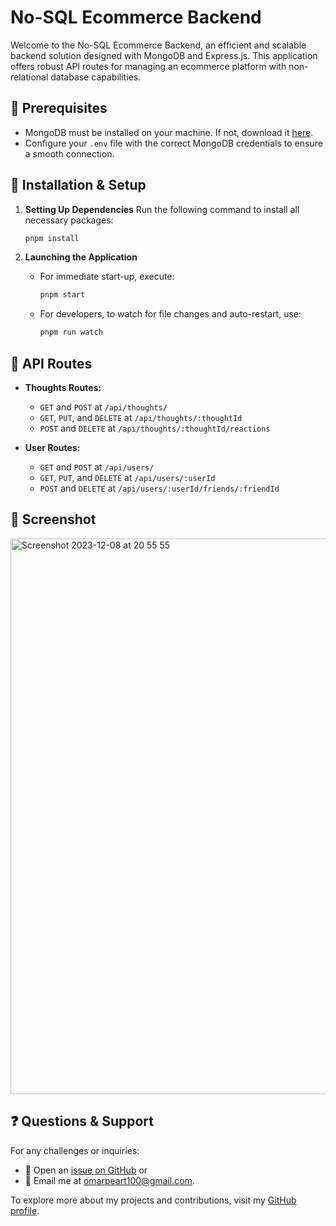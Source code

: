 # No-SQL Ecommerce Backend

Welcome to the No-SQL Ecommerce Backend, an efficient and scalable backend solution designed with MongoDB and Express.js. This application offers robust API routes for managing an ecommerce platform with non-relational database capabilities.

## 📌 Prerequisites
- MongoDB must be installed on your machine. If not, download it [here](https://www.mongodb.com/try/download/community).
- Configure your `.env` file with the correct MongoDB credentials to ensure a smooth connection.

## 🚀 Installation & Setup

1. **Setting Up Dependencies**
   Run the following command to install all necessary packages:
    ```bash 
    pnpm install 
    ```

2. **Launching the Application**
    - For immediate start-up, execute:
        ```bash 
        pnpm start
        ```

    - For developers, to watch for file changes and auto-restart, use:
        ```bash 
        pnpm run watch
        ```

## 🔗 API Routes

- **Thoughts Routes:**
    - `GET` and `POST` at `/api/thoughts/`
    - `GET`, `PUT`, and `DELETE` at `/api/thoughts/:thoughtId`
    - `POST` and `DELETE` at `/api/thoughts/:thoughtId/reactions`

- **User Routes:**
    - `GET` and `POST` at `/api/users/`
    - `GET`, `PUT`, and `DELETE` at `/api/users/:userId`
    - `POST` and `DELETE` at `/api/users/:userId/friends/:friendId`

## 📸 Screenshot

<img width="889" alt="Screenshot 2023-12-08 at 20 55 55" src="https://github.com/omarx/No-SQL-Ecommerce-Backend/assets/4944767/5ec9f62e-89fb-4267-a1ae-7bfc91cb0461">

## ❓ Questions & Support

For any challenges or inquiries:
- 📮 Open an [issue on GitHub](#) or
- 📩 Email me at [omarpeart100@gmail.com](mailto:omarpeart100@gmail.com).

To explore more about my projects and contributions, visit my [GitHub profile](https://github.com/omarx/).
